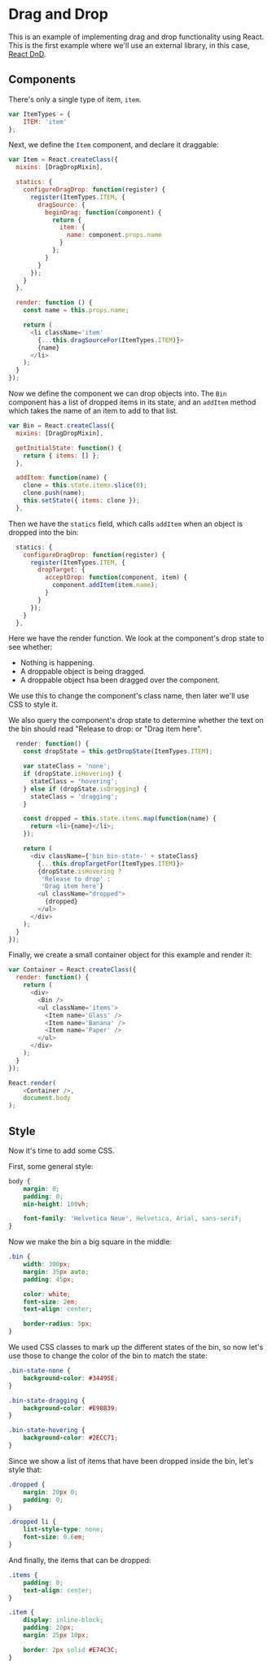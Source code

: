 # Drag and Drop

This is an example of implementing drag and drop functionality using React. This
is the first example where we'll use an external library, in this case,
[React DnD][dnd].

[dnd]: https://github.com/gaearon/react-dnd

## Components

There's only a single type of item, `item`.

```js
var ItemTypes = {
    ITEM: 'item'
};
```

Next, we define the `Item` component, and declare it draggable:

```js
var Item = React.createClass({
  mixins: [DragDropMixin],

  statics: {
    configureDragDrop: function(register) {
      register(ItemTypes.ITEM, {
        dragSource: {
          beginDrag: function(component) {
            return {
              item: {
                name: component.props.name
              }
            };
          }
        }
      });
    }
  },

  render: function () {
    const name = this.props.name;

    return (
      <li className='item'
        {...this.dragSourceFor(ItemTypes.ITEM)}>
        {name}
      </li>
    );
  }
});
```

Now we define the component we can drop objects into. The `Bin` component has a
list of dropped items in its state, and an `addItem` method which takes the name
of an item to add to that list.

```js
var Bin = React.createClass({
  mixins: [DragDropMixin],

  getInitialState: function() {
    return { items: [] };
  },

  addItem: function(name) {
    clone = this.state.items.slice(0);
    clone.push(name);
    this.setState({ items: clone });
  },
```

Then we have the `statics` field, which calls `addItem` when an object is dropped into the bin:

```js
  statics: {
    configureDragDrop: function(register) {
      register(ItemTypes.ITEM, {
        dropTarget: {
          acceptDrop: function(component, item) {
            component.addItem(item.name);
          }
        }
      });
    }
  },
```

Here we have the render function. We look at the component's drop state to see whether:

* Nothing is happening.
* A droppable object is being dragged.
* A droppable object hsa been dragged over the component.

We use this to change the component's class name, then later we'll use CSS to
style it.

We also query the component's drop state to determine whether the text on the
bin should read "Release to drop: or "Drag item here".

```js
  render: function() {
    const dropState = this.getDropState(ItemTypes.ITEM);

    var stateClass = 'none';
    if (dropState.isHovering) {
      stateClass = 'hovering';
    } else if (dropState.isDragging) {
      stateClass = 'dragging';
    }

    const dropped = this.state.items.map(function(name) {
      return <li>{name}</li>;
    });

    return (
      <div className={'bin bin-state-' + stateClass}
        {...this.dropTargetFor(ItemTypes.ITEM)}>
        {dropState.isHovering ?
         'Release to drop' :
         'Drag item here'}
        <ul className="dropped">
          {dropped}
        </ul>
      </div>
    );
  }
});
```

Finally, we create a small container object for this example and render it:

```js
var Container = React.createClass({
  render: function() {
    return (
      <div>
        <Bin />
        <ul className='items'>
          <Item name='Glass' />
          <Item name='Banana' />
          <Item name='Paper' />
        </ul>
      </div>
    );
  }
});

React.render(
    <Container />,
    document.body
);
```

## Style

Now it's time to add some CSS.

First, some general style:

```css
body {
    margin: 0;
    padding: 0;
    min-height: 100vh;

    font-family: 'Helvetica Neue', Helvetica, Arial, sans-serif;
}
```

Now we make the bin a big square in the middle:

```css
.bin {
    width: 300px;
    margin: 35px auto;
    padding: 45px;

    color: white;
    font-size: 2em;
    text-align: center;

    border-radius: 5px;
}
```

We used CSS classes to mark up the different states of the bin, so now let's use
those to change the color of the bin to match the state:

```css
.bin-state-none {
    background-color: #34495E;
}

.bin-state-dragging {
    background-color: #E98B39;
}

.bin-state-hovering {
    background-color: #2ECC71;
}
```

Since we show a list of items that have been dropped inside the bin, let's style
that:

```css
.dropped {
    margin: 20px 0;
    padding: 0;
}

.dropped li {
    list-style-type: none;
    font-size: 0.6em;
}
```

And finally, the items that can be dropped:

```css
.items {
    padding: 0;
    text-align: center;
}

.item {
    display: inline-block;
    padding: 20px;
    margin: 25px 10px;

    border: 2px solid #E74C3C;
}
```
